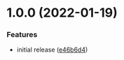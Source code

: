 # 1.0.0 (2022-01-19)


### Features

* initial release ([e46b6d4](https://github.com/de-it-krachten/ansible-role-python_from_source/commit/e46b6d48f47a23b1226446d50bca3f81a2be332b))
